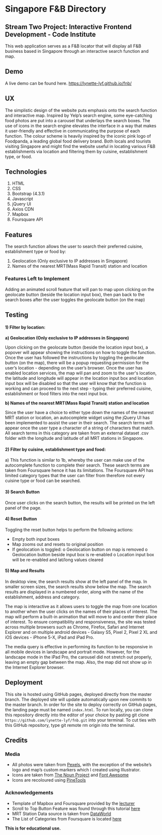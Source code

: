 # Singapore F&B Directory
## Stream Two Project: Interactive Frontend Development - Code Institute
This web application serves as a F&B locator that will display all F&B business based in Singapore through an interactive search function and map.
## Demo
A live demo can be found here.
https://lynette-lyf.github.io/fnb/
## UX
The simplistic design of the website puts emphasis onto the search function and interactive map. Inspired by Yelp’s search engine, some eye-catching food photos are put into a carousel that underlays the search boxes. The use of icons in the search engine elevates the interface in a way that makes it user-friendly and effective in communicating the purpose of each function. The colour scheme is heavily inspired by the iconic pink logo of Foodpanda, a leading global food delivery brand.
Both locals and tourists visiting Singapore and might find the website useful in locating various F&B establishments via location and filtering them by cuisine, establishment type, or food.
## Technologies
1.  HTML
2.  CSS
3.	Bootstrap (4.3.1)
4.	Javascript
5.	jQuery UI
6.	Axios CDN
7.	Mapbox
8.	Foursquare API
## Features
The search function allows the user to search their preferred cuisine, establishment type or food by:
1.  Geolocation (Only exclusive to IP addresses in Singapore)
2.  Names of the nearest MRT(Mass Rapid Transit) station and location
### Features Left to Implement
Adding an animated scroll feature that will pan to map upon clicking on the geolocate button (beside the location input box), then pan back to the search boxes after the user toggles the geolocate button (on the map)
## Testing
#### 1)	Filter by location:
**a) Geolocation (Only exclusive to IP addresses in Singapore)** 

Upon clicking on the geolocate button (beside the location input box), a popover will appear showing the instructions on how to toggle the function. Once the user has followed the instructions by toggling the geolocate button (on the map), there will be a popup requesting permission for the user’s location - depending on the user’s browser. Once the user has enabled location services, the map will pan and zoom to the user's location, the latitude and longitude will appear in the location input box and location input box will be disabled so that the user will know that the function is working and can proceed to the next step - typing their preferred cuisine, establishment or food filters into the next input box.

**b)	Names of the nearest MRT(Mass Rapid Transit) station and location**

Since the user have a choice to either type down the names of the nearest MRT station or location, an autocomplete widget using the jQuery UI has been implemented to assist the user in their search. The search terms will appear once the user type a character of a string of characters that match. All search terms in this category are taken from an external dataset .csv folder with the longitude and latitude of all MRT stations in Singapore.

#### 2)	Filter by cuisine, establishment type and food:
a)	This function is similar to 1b, whereby the user can make use of the autocomplete function to complete their search. These search terms are taken from Foursquare hence it has its limitations. The Foursquare API has limited category types that the user can filter from therefore not every cuisine type or food can be searched.

#### 3)	Search Button

Once user clicks on the search button, the results will be printed on the left panel of the page.

#### 4)	Reset Button

Toggling the reset button helps to perform the following actions:
-	Empty both input boxes
-	Map zooms out and resets to original position
-	If geolocation is toggled:
o	Geolocation button on map is removed
o	Geolocation button beside input box is re-enabled
o	Location input box will be re-enabled and lat/long values cleared

#### 5)	Map and Results
In desktop view, the search results show at the left panel of the map. In smaller screen sizes, the search results show below the map. The search results are displayed in a numbered order, along with the name of the establishment, address and category.

The map is interactive as it allows users to toggle the map from one location to another when the user clicks on the names of their places of interest. The map will perform a built-in animation that will move to and center their place of interest.
To ensure compatibility and responsiveness, the site was tested across multiple browsers such as Chrome, Firefox, Safari and Internet Explorer and on multiple android devices - Galaxy S5, Pixel 2, Pixel 2 XL and iOS devices - iPhone 5-X, iPad and iPad Pro. 

The media query is effective in performing its function to be responsive in all mobile devices in landscape and portrait mode. However, for the landscape mode in the iPad Pro, the carousel did not stretch out properly, leaving an empty gap between the map. Also, the map did not show up in the Internet Explorer browser.

## Deployment
This site is hosted using GitHub pages, deployed directly from the master branch. The deployed site will update automatically upon new commits to the master branch. In order for the site to deploy correctly on GitHub pages, the landing page must be named `index.html`.
To run locally, you can clone this repository directly into the editor of your choice by pasting git clone `https://github.com/lynette-lyf/fnb.git` into your terminal. To cut ties with this GitHub repository, type git remote rm origin into the terminal.
## Credits
### Media
- All photos were taken from [Pexels](https://www.pexels.com/), with the exception of the website’s logo and map’s custom markers which I created using Illustrator.
- Icons are taken from [The Noun Project](https://thenounproject.com/) and [Font Awesome](https://fontawesome.com/icons?d=gallery)
- Icons are recoloured using [PineTools](https://pinetools.com/colorize-image)

### Acknowledgements
- Template of Mapbox and Foursquare provided by the [lecturer](https://github.com/kunxin-chor/mapbox-showcase)
- Scroll to Top Button Feature was found through this tutorial [here](https://www.youtube.com/watch?v=gphMli74Chk)
- MRT Station Data source is taken from [DataWorld](https://data.world/hxchua/train-stations-in-singapore/workspace/file?filename=mrtsg.csv)
- The List of Categories from Foursquare is located [here](https://developer.foursquare.com/docs/resources/categories)

**This is for educational use.**
